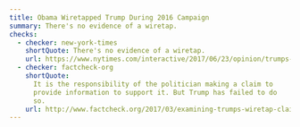 ```yaml
---
title: Obama Wiretapped Trump During 2016 Campaign
summary: There's no evidence of a wiretap.
checks:
  - checker: new-york-times
    shortQuote: There's no evidence of a wiretap.
    url: https://www.nytimes.com/interactive/2017/06/23/opinion/trumps-lies.html
  - checker: factcheck-org
    shortQuote:
      It is the responsibility of the politician making a claim to
      provide information to support it. But Trump has failed to do
      so.
    url: http://www.factcheck.org/2017/03/examining-trumps-wiretap-claim/
---
```


